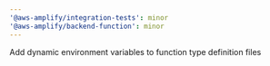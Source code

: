 ```yaml
---
'@aws-amplify/integration-tests': minor
'@aws-amplify/backend-function': minor
---
```


Add dynamic environment variables to function type definition files
